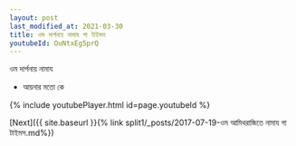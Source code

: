 ```yaml
---
layout: post
last_modified_at: 2021-03-30
title: ওম দার্পনায় নামায গা টাইমস
youtubeId: OuNtxEg5prQ
---
```

 
 
 ওম দার্পনায় নামায  
 
 -  আয়নার মতো কে 
 
  
 
  
 
 
 
 
 
 


{% include youtubePlayer.html id=page.youtubeId %}
 
[Next]({{ site.baseurl }}{% link  split1/_posts/2017-07-19-ওম আমিথরাজিতে নামায গা টাইমস.md%})
 
